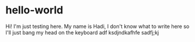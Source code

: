 # hello-world

Hi! I'm just testing here.
My name is Hadi, I don't know what to write here so I'll just bang my head on the keyboard adf ksdjndkafhfe sadfj;kj
